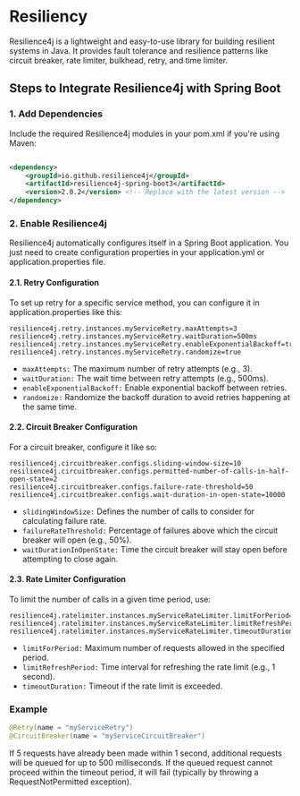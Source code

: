 # Resiliency
Resilience4j is a lightweight and easy-to-use library for building resilient systems in Java. It provides fault tolerance and resilience patterns like circuit breaker, rate limiter, bulkhead, retry, and time limiter.

## Steps to Integrate Resilience4j with Spring Boot
### 1. Add Dependencies
Include the required Resilience4j modules in your pom.xml if you're using Maven:

```xml

<dependency>
    <groupId>io.github.resilience4j</groupId>
    <artifactId>resilience4j-spring-boot3</artifactId>
    <version>2.0.2</version> <!-- Replace with the latest version -->
</dependency>
```
### 2. Enable Resilience4j
Resilience4j automatically configures itself in a Spring Boot application. You just need to create configuration properties in your application.yml or application.properties file.

#### 2.1. Retry Configuration
To set up retry for a specific service method, you can configure it in application.properties like this:
```properties
resilience4j.retry.instances.myServiceRetry.maxAttempts=3
resilience4j.retry.instances.myServiceRetry.waitDuration=500ms
resilience4j.retry.instances.myServiceRetry.enableExponentialBackoff=true
resilience4j.retry.instances.myServiceRetry.randomize=true
```

- `maxAttempts:` The maximum number of retry attempts (e.g., 3).
- `waitDuration:` The wait time between retry attempts (e.g., 500ms).
- `enableExponentialBackoff:` Enable exponential backoff between retries.
- `randomize:` Randomize the backoff duration to avoid retries happening at the same time.

#### 2.2. Circuit Breaker Configuration
For a circuit breaker, configure it like so:
```properties
resilience4j.circuitbreaker.configs.sliding-window-size=10
resilience4j.circuitbreaker.configs.permitted-number-of-calls-in-half-open-state=2
resilience4j.circuitbreaker.configs.failure-rate-threshold=50
resilience4j.circuitbreaker.configs.wait-duration-in-open-state=10000
```

- `slidingWindowSize:` Defines the number of calls to consider for calculating failure rate.
- `failureRateThreshold:` Percentage of failures above which the circuit breaker will open (e.g., 50%).
- `waitDurationInOpenState:` Time the circuit breaker will stay open before attempting to close again.
#### 2.3. Rate Limiter Configuration
To limit the number of calls in a given time period, use:

```properties
resilience4j.ratelimiter.instances.myServiceRateLimiter.limitForPeriod=5
resilience4j.ratelimiter.instances.myServiceRateLimiter.limitRefreshPeriod=1s
resilience4j.ratelimiter.instances.myServiceRateLimiter.timeoutDuration=500ms
```

- `limitForPeriod:` Maximum number of requests allowed in the specified period.
- `limitRefreshPeriod:` Time interval for refreshing the rate limit (e.g., 1 second).
- `timeoutDuration:` Timeout if the rate limit is exceeded.
### Example
```java
@Retry(name = "myServiceRetry")
@CircuitBreaker(name = "myServiceCircuitBreaker")
```
If 5 requests have already been made within 1 second, additional requests will be queued for up to 500 milliseconds.
If the queued request cannot proceed within the timeout period, it will fail (typically by throwing a RequestNotPermitted exception).